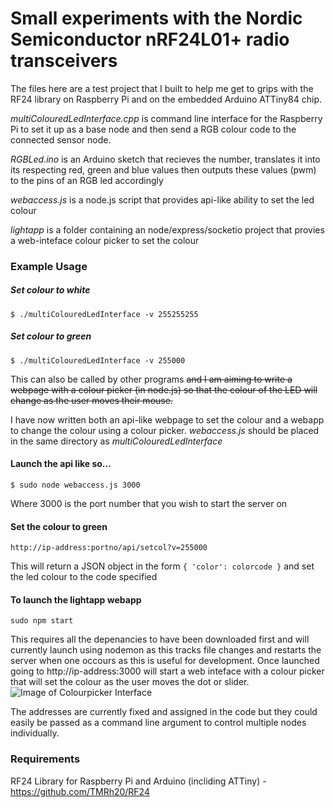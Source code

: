 # Small experiments with the Nordic Semiconductor nRF24L01+ radio transceivers 

The files here are a test project that I built to help me get to grips with the RF24 library on Raspberry Pi and on the embedded Arduino ATTiny84 chip.

_multiColouredLedInterface.cpp_ is command line interface for the Raspberry Pi to set it up as a base node and then send a RGB colour code to the connected sensor node. 

_RGBLed.ino_ is an Arduino sketch that recieves the number, translates it into its respecting red, green and blue values then outputs these values (pwm) to the pins of an RGB led accordingly

_webaccess.js_ is a node.js script that provides api-like ability to set the led colour 

_lightapp_ is a folder containing an node/express/socketio project that provies a web-inteface colour picker to set the colour

### Example Usage

##### Set colour to white
```
$ ./multiColouredLedInterface -v 255255255
```
##### Set colour to green
``` 
$ ./multiColouredLedInterface -v 255000
```
This can also be called by other programs ~~and I am aiming to write a webpage with a colour picker (in node.js) so that the colour of the LED will change as the user moves their mouse.~~

I have now written both an api-like webpage to set the colour and a webapp to change the colour using a colour picker. _webaccess.js_ should be placed in the same directory as _multiColouredLedInterface_

#### Launch the api like so...
```
$ sudo node webaccess.js 3000
```
Where 3000 is the port number that you wish to start the server on

#### Set the colour to green
```
http://ip-address:portno/api/setcol?v=255000
```
This will return a JSON object in the form `{ 'color': colorcode }` and set the led colour to the code specified 

#### To launch the lightapp webapp 
```
sudo npm start
```
This requires all the depenancies to have been downloaded first and will currently launch using nodemon as this tracks file changes and restarts the server when one occours as this is useful for development. Once launched going to http://ip-address:3000 will start a web inteface with a colour picker that will set the colour as the user moves the dot or slider. 
![Image of Colourpicker Interface](https://lh5.googleusercontent.com/nyAYx2R0I9-Czs5ehg4DxoFDCO3Iu4OU9xNPBgxjz1AxhZaS47fBDH28CuzdhIRm16hnDyit5_9QB-I=w1896-h859)


The addresses are currently fixed and assigned in the code but they could easily be passed as a command line argument to control multiple nodes individually. 

### Requirements
RF24 Library for Raspberry Pi and Arduino (incliding ATTiny) - https://github.com/TMRh20/RF24
